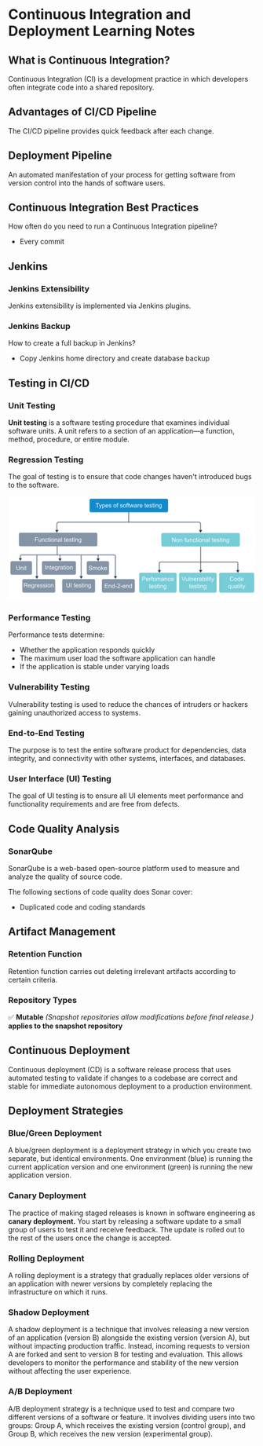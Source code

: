 # Continuous Integration and Deployment Learning Notes

## What is Continuous Integration?

Continuous Integration (CI) is a development practice in which developers often integrate code into a shared repository.

## Advantages of CI/CD Pipeline

The CI/CD pipeline provides quick feedback after each change.

## Deployment Pipeline

An automated manifestation of your process for getting software from version control into the hands of software users.

## Continuous Integration Best Practices

How often do you need to run a Continuous Integration pipeline?
- Every commit

## Jenkins

### Jenkins Extensibility
Jenkins extensibility is implemented via Jenkins plugins.

### Jenkins Backup
How to create a full backup in Jenkins?
- Copy Jenkins home directory and create database backup

## Testing in CI/CD

### Unit Testing
**Unit testing** is a software testing procedure that examines individual software units. A unit refers to a section of an application—a function, method, procedure, or entire module.

### Regression Testing
The goal of testing is to ensure that code changes haven't introduced bugs to the software.

![Regression Testing](/Media/media1.svg)

### Performance Testing
Performance tests determine:
- Whether the application responds quickly
- The maximum user load the software application can handle
- If the application is stable under varying loads

### Vulnerability Testing
Vulnerability testing is used to reduce the chances of intruders or hackers gaining unauthorized access to systems.

### End-to-End Testing
The purpose is to test the entire software product for dependencies, data integrity, and connectivity with other systems, interfaces, and databases.

### User Interface (UI) Testing
The goal of UI testing is to ensure all UI elements meet performance and functionality requirements and are free from defects.

## Code Quality Analysis

### SonarQube
SonarQube is a web-based open-source platform used to measure and analyze the quality of source code.

The following sections of code quality does Sonar cover:
- Duplicated code and coding standards

## Artifact Management

### Retention Function
Retention function carries out deleting irrelevant artifacts according to certain criteria.

### Repository Types
✅ **Mutable** *(Snapshot repositories allow modifications before final release.)* **applies to the snapshot repository**

## Continuous Deployment

Continuous deployment (CD) is a software release process that uses automated testing to validate if changes to a codebase are correct and stable for immediate autonomous deployment to a production environment.

## Deployment Strategies

### Blue/Green Deployment
A blue/green deployment is a deployment strategy in which you create two separate, but identical environments. One environment (blue) is running the current application version and one environment (green) is running the new application version.

### Canary Deployment
The practice of making staged releases is known in software engineering as **canary deployment.** You start by releasing a software update to a small group of users to test it and receive feedback. The update is rolled out to the rest of the users once the change is accepted.

### Rolling Deployment
A rolling deployment is a strategy that gradually replaces older versions of an application with newer versions by completely replacing the infrastructure on which it runs.

### Shadow Deployment
A shadow deployment is a technique that involves releasing a new version of an application (version B) alongside the existing version (version A), but without impacting production traffic. Instead, incoming requests to version A are forked and sent to version B for testing and evaluation. This allows developers to monitor the performance and stability of the new version without affecting the user experience.

### A/B Deployment
A/B deployment strategy is a technique used to test and compare two different versions of a software or feature. It involves dividing users into two groups: Group A, which receives the existing version (control group), and Group B, which receives the new version (experimental group).
